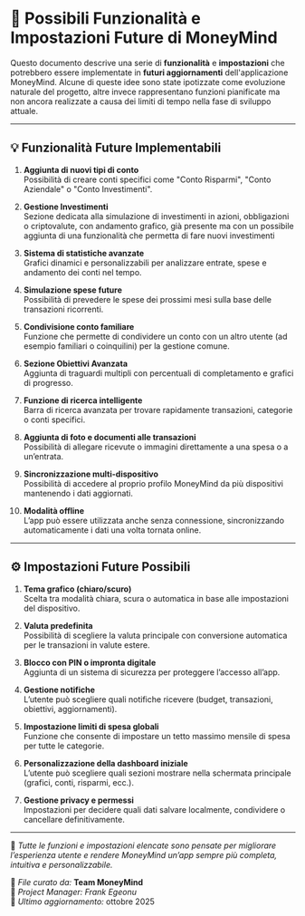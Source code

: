 # 🚀 Possibili Funzionalità e Impostazioni Future di MoneyMind

Questo documento descrive una serie di **funzionalità** e **impostazioni** che potrebbero essere implementate in **futuri aggiornamenti** dell'applicazione MoneyMind. Alcune di queste idee sono state ipotizzate come evoluzione naturale del progetto, altre invece rappresentano funzioni pianificate ma non ancora realizzate a causa dei limiti di tempo nella fase di sviluppo attuale.

---

## 💡 Funzionalità Future Implementabili

1. **Aggiunta di nuovi tipi di conto**  
   Possibilità di creare conti specifici come "Conto Risparmi", "Conto Aziendale" o "Conto Investimenti".

2. **Gestione Investimenti**  
   Sezione dedicata alla simulazione di investimenti in azioni, obbligazioni o criptovalute, con andamento grafico, già presente ma con un possibile aggiunta di una funzionalità che permetta di fare nuovi investimenti

3. **Sistema di statistiche avanzate**  
   Grafici dinamici e personalizzabili per analizzare entrate, spese e andamento dei conti nel tempo.

4. **Simulazione spese future**  
   Possibilità di prevedere le spese dei prossimi mesi sulla base delle transazioni ricorrenti.

5. **Condivisione conto familiare**  
   Funzione che permette di condividere un conto con un altro utente (ad esempio familiari o coinquilini) per la gestione comune.

6. **Sezione Obiettivi Avanzata**  
   Aggiunta di traguardi multipli con percentuali di completamento e grafici di progresso.

7. **Funzione di ricerca intelligente**  
   Barra di ricerca avanzata per trovare rapidamente transazioni, categorie o conti specifici.

8. **Aggiunta di foto e documenti alle transazioni**  
   Possibilità di allegare ricevute o immagini direttamente a una spesa o a un’entrata.

9. **Sincronizzazione multi-dispositivo**  
   Possibilità di accedere al proprio profilo MoneyMind da più dispositivi mantenendo i dati aggiornati.

10. **Modalità offline**  
   L’app può essere utilizzata anche senza connessione, sincronizzando automaticamente i dati una volta tornata online.

---

## ⚙️ Impostazioni Future Possibili

1. **Tema grafico (chiaro/scuro)**  
   Scelta tra modalità chiara, scura o automatica in base alle impostazioni del dispositivo.

2. **Valuta predefinita**  
   Possibilità di scegliere la valuta principale con conversione automatica per le transazioni in valute estere.

3. **Blocco con PIN o impronta digitale**  
   Aggiunta di un sistema di sicurezza per proteggere l’accesso all’app.

4. **Gestione notifiche**  
   L’utente può scegliere quali notifiche ricevere (budget, transazioni, obiettivi, aggiornamenti).

5. **Impostazione limiti di spesa globali**  
   Funzione che consente di impostare un tetto massimo mensile di spesa per tutte le categorie.

6. **Personalizzazione della dashboard iniziale**  
   L’utente può scegliere quali sezioni mostrare nella schermata principale (grafici, conti, risparmi, ecc.).

7. **Gestione privacy e permessi**  
    Impostazioni per decidere quali dati salvare localmente, condividere o cancellare definitivamente.

---

📌 *Tutte le funzioni e impostazioni elencate sono pensate per migliorare l’esperienza utente e rendere MoneyMind un’app sempre più completa, intuitiva e personalizzabile.*

📁 *File curato da:* **Team MoneyMind**  
👤 *Project Manager:* *Frank Egeonu*  
📅 *Ultimo aggiornamento:* ottobre 2025

